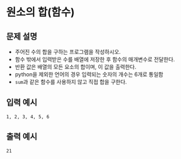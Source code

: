 # 원소의 합(함수)
## 문제 설명
- 주어진 수의 합을 구하는 프로그램을 작성하시오.
- 함수 밖에서 입력받은 수를 배열에 저장한 후 함수의 매개변수로 전달한다.
- 반환 값은 배열의 모든 요소의 합이며, 이 값을 출력한다.
- python을 제외한 언어의 경우 입력되는 숫자의 개수는 6개로 통일함
- `sum`과 같은 함수를 사용하지 않고 직접 합을 구한다.
## 입력 예시
`1, 2, 3, 4, 5, 6`
## 출력 예시
`21`